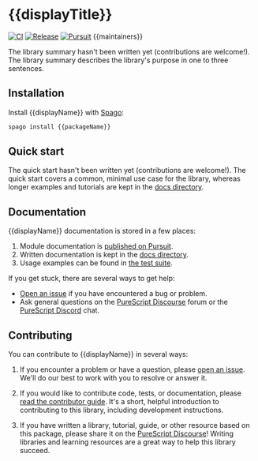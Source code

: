 # {{displayTitle}}

[![CI](https://github.com/{{owner}}/{{repo}}/workflows/CI/badge.svg?branch={{mainBranch}})](https://github.com/{{owner}}/{{repo}}/actions?query=workflow%3ACI+branch%3A{{mainBranch}})
[![Release](https://img.shields.io/github/release/{{owner}}/{{repo}}.svg)](https://github.com/{{owner}}/{{repo}}/releases)
[![Pursuit](https://pursuit.purescript.org/packages/purescript-{{packageName}}/badge)](https://pursuit.purescript.org/packages/purescript-{{packageName}})
{{maintainers}}

The library summary hasn't been written yet (contributions are welcome!). The library summary describes the library's purpose in one to three sentences.

## Installation

Install {{displayName}} with [Spago](https://github.com/purescript/spago):

```sh
spago install {{packageName}}
```

## Quick start

The quick start hasn't been written yet (contributions are welcome!). The quick start covers a common, minimal use case for the library, whereas longer examples and tutorials are kept in the [docs directory](./docs).

## Documentation

{{displayName}} documentation is stored in a few places:

1. Module documentation is [published on Pursuit](https://pursuit.purescript.org/packages/purescript-{{packageName}}).
2. Written documentation is kept in the [docs directory](./docs).
3. Usage examples can be found in [the test suite](./test).

If you get stuck, there are several ways to get help:

- [Open an issue](https://github.com/{{owner}}/{{repo}}/issues) if you have encountered a bug or problem.
- Ask general questions on the [PureScript Discourse](https://discourse.purescript.org) forum or the [PureScript Discord](https://discord.com/invite/sMqwYUbvz6) chat.

## Contributing

You can contribute to {{displayName}} in several ways:

1. If you encounter a problem or have a question, please [open an issue](https://github.com/{{owner}}/{{repo}}/issues). We'll do our best to work with you to resolve or answer it.

2. If you would like to contribute code, tests, or documentation, please [read the contributor guide](./CONTRIBUTING.md). It's a short, helpful introduction to contributing to this library, including development instructions.

3. If you have written a library, tutorial, guide, or other resource based on this package, please share it on the [PureScript Discourse](https://discourse.purescript.org)! Writing libraries and learning resources are a great way to help this library succeed.
